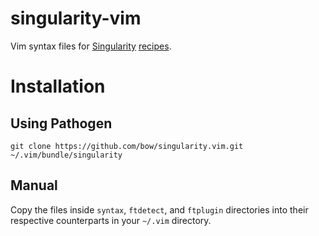 # singularity-vim

Vim syntax files for [Singularity](http://singularity.lbl.gov/) [recipes](http://singularity.lbl.gov/docs-recipes).


# Installation

## Using Pathogen

    git clone https://github.com/bow/singularity.vim.git ~/.vim/bundle/singularity

## Manual

Copy the files inside `syntax`, `ftdetect`, and `ftplugin` directories into their respective counterparts in your
`~/.vim` directory.
